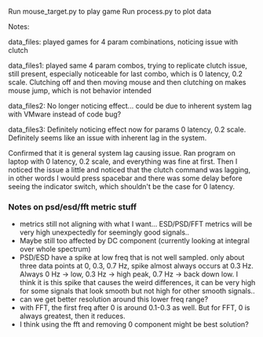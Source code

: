 Run mouse_target.py to play game
Run process.py to plot data

Notes:

data_files:
played games for 4 param combinations, noticing issue with clutch

data_files1:
played same 4 param combos, trying to replicate clutch issue, still present, especially noticeable for last combo, which is 0 latency, 0.2 scale. Clutching off and then moving mouse and then clutching on makes mouse jump, which is not behavior intended

data_files2:
No longer noticing effect... could be due to inherent system lag with VMware instead of code bug?

data_files3:
Definitely noticing effect now for params 0 latency, 0.2 scale. Definitely seems like an issue with inherent lag in the system.

Confirmed that it is general system lag causing issue. Ran program on laptop with 0 latency, 0.2 scale, and everything was fine at first. Then I noticed the issue a little and noticed that the clutch command was lagging, in other words I would press spacebar and there was some delay before seeing the indicator switch, which shouldn't be the case for 0 latency.

### Notes on psd/esd/fft metric stuff

- metrics still not aligning with what I want... ESD/PSD/FFT metrics will be very high unexpectedly for seemingly good signals..
- Maybe still too affected by DC component (currently looking at integral over whole spectrum)
- PSD/ESD have a spike at low freq that is not well sampled. only about three data points at 0, 0.3, 0.7 Hz, spike almost always occurs at 0.3 Hz. Always 0 Hz -> low, 0.3 Hz -> high peak, 0.7 Hz -> back down low. I think it is this spike that causes the weird differences, it can be very high for some signals that look smooth but not high for other smooth signals..
- can we get better resolution around this lower freq range?
- with FFT, the first freq after 0 is around 0.1-0.3 as well. But for FFT, 0 is always greatest, then it reduces.
- I think using the fft and removing 0 component might be best solution?
